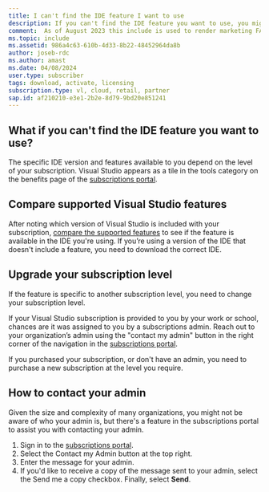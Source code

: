 ```yaml
---
title: I can't find the IDE feature I want to use
description: If you can't find the IDE feature you want to use, you might be using the incorrect version of Visual Studio.
comment:  As of August 2023 this include is used to render marketing FAQ content for VS Subscriptions in the following portals - VSCom, Manage, and My portals. It was not used for learn.microsoft.com content at that time. SMEs are Jose Becerra and Larissa Crawford of Red Door Collaborative and Angela Cao-Hong.
ms.topic: include
ms.assetid: 986a4c63-610b-4d33-8b22-48452964da8b
author: joseb-rdc
ms.author: amast
ms.date: 04/08/2024
user.type: subscriber
tags: download, activate, licensing
subscription.type: vl, cloud, retail, partner
sap.id: af210210-e3e1-2b2e-8d79-9bd20e851241
---
```


## What if you can't find the IDE feature you want to use? 

The specific IDE version and features available to you depend on the level of your subscription. Visual Studio appears as a tile in the tools category on the benefits page of the [subscriptions portal](https://my.visualstudio.com/benefits). 

## Compare supported Visual Studio features 

After noting which version of Visual Studio is included with your subscription, [compare the supported features](https://visualstudio.microsoft.com/vs/compare/) to see if the feature is available in the IDE you're using. If you’re using a version of the IDE that doesn't include a feature, you need to download the correct IDE. 

## Upgrade your subscription level  

If the feature is specific to another subscription level, you need to change your subscription level. 

If your Visual Studio subscription is provided to you by your work or school, chances are it was assigned to you by a subscriptions admin. Reach out to your organization’s admin using the "contact my admin" button in the right corner of the navigation in the [subscriptions portal](https://my.visualstudio.com/benefits). 

If you purchased your subscription, or don't have an admin, you need to purchase a new subscription at the level you require. 

## How to contact your admin 

Given the size and complexity of many organizations, you might not be aware of who your admin is, but there's a feature in the subscriptions portal to assist you with contacting your admin. 

1. Sign in to the [subscriptions portal](https://my.visualstudio.com/benefits). 
1. Select the Contact my Admin button at the top right. 
1. Enter the message for your admin. 
1. If you'd like to receive a copy of the message sent to your admin, select the Send me a copy checkbox. Finally, select **Send**.